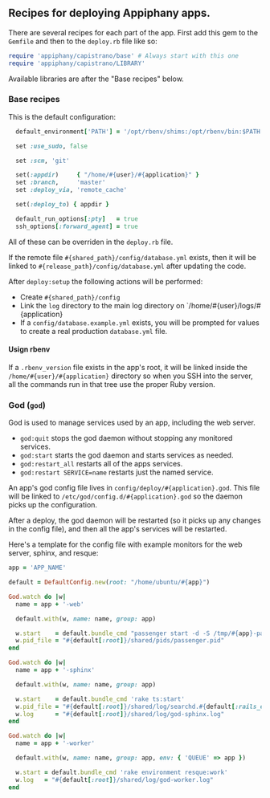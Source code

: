 ## Recipes for deploying Appiphany apps.

There are several recipes for each part of the app. First add this gem to the `Gemfile` and then to the `deploy.rb` file like so:

```ruby
require 'appiphany/capistrano/base' # Always start with this one
require 'appiphany/capistrano/LIBRARY'
```

Available libraries are after the "Base recipes" below.

### Base recipes

This is the default configuration:

```ruby
  default_environment['PATH'] = '/opt/rbenv/shims:/opt/rbenv/bin:$PATH'

  set :use_sudo, false

  set :scm, 'git'

  set(:appdir)     { "/home/#{user}/#{application}" }
  set :branch,     'master'
  set :deploy_via, 'remote_cache'

  set(:deploy_to) { appdir }

  default_run_options[:pty]   = true
  ssh_options[:forward_agent] = true
```

All of these can be overriden in the `deploy.rb` file.

If the remote file `#{shared_path}/config/database.yml` exists, then it will be linked to
`#{release_path}/config/database.yml` after updating the code.

After `deploy:setup` the following actions will be performed:

* Create `#{shared_path}/config`
* Link the `log` directory to the main log directory on `/home/#{user}/logs/#{application}
* If a `config/database.example.yml` exists, you will be prompted for values to create a real production `database.yml` file.

#### Usign rbenv

If a `.rbenv_version` file exists in the app's root, it will be linked inside the `/home/#{user}/#{application}` directory
so when you SSH into the server, all the commands run in that tree use the proper Ruby version.

### God (`god`)

God is used to manage services used by an app, including the web server.

* `god:quit` stops the god daemon without stopping any monitored services.
* `god:start` starts the god daemon and starts services as needed.
* `god:restart_all` restarts all of the apps services.
* `god:restart SERVICE=name` restarts just the named service.

An app's god config file lives in `config/deploy/#{application}.god`. This file will be linked to
`/etc/god/config.d/#{application}.god` so the daemon picks up the configuration.

After a deploy, the god daemon will be restarted (so it picks up any changes in the config file), and then all
the app's services will be restarted.

Here's a template for the config file with example monitors for the web server, sphinx, and resque:

```ruby
app = 'APP_NAME'

default = DefaultConfig.new(root: "/home/ubuntu/#{app}")

God.watch do |w|
  name = app + '-web'

  default.with(w, name: name, group: app)

  w.start    = default.bundle_cmd "passenger start -d -S /tmp/#{app}-passenger.sock -e production"
  w.pid_file = "#{default[:root]}/shared/pids/passenger.pid"
end

God.watch do |w|
  name = app + '-sphinx'

  default.with(w, name: name, group: app)

  w.start    = default.bundle_cmd 'rake ts:start'
  w.pid_file = "#{default[:root]}/shared/log/searchd.#{default[:rails_env]}.pid"
  w.log      = "#{default[:root]}/shared/log/god-sphinx.log"
end

God.watch do |w|
  name = app + '-worker'

  default.with(w, name: name, group: app, env: { 'QUEUE' => app })

  w.start = default.bundle_cmd 'rake environment resque:work'
  w.log   = "#{default[:root]}/shared/log/god-worker.log"
end
```
